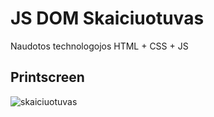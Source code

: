 # JS DOM Skaiciuotuvas

Naudotos technologojos HTML + CSS + JS

## Printscreen
![skaiciuotuvas](https://user-images.githubusercontent.com/117721797/214643309-e9819474-a9d8-4790-b6ff-6f994115c180.jpg)
